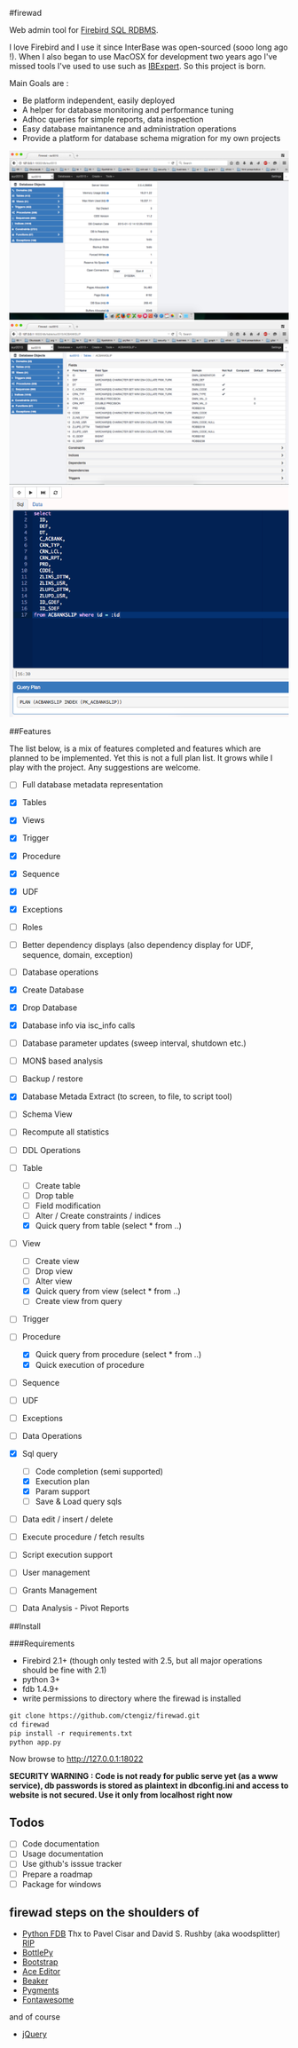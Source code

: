 #firewad

Web admin tool for [Firebird SQL RDBMS](http://firebirdsql.org/).

I love Firebird and I use it since InterBase was open-sourced (sooo long ago !). When I also began to use MacOSX
for development two years ago I've missed tools I've used to use such as [IBExpert](http://www.ibexpert.net/ibe/). 
So this project is born.

Main Goals are :

- Be platform independent, easily deployed
- A helper for database monitoring and performance tuning 
- Adhoc queries for simple reports, data inspection
- Easy database maintanence and administration operations
- Provide a platform for database schema migration for my own projects
 
![](https://github.com/ctengiz/firewad/blob/master/docs/screenshot.png)
![](https://github.com/ctengiz/firewad/blob/master/docs/screenshot-01.png)
![](https://github.com/ctengiz/firewad/blob/master/docs/screenshot-02.png)

##Features 

The list below, is a mix of features completed and features which are planned to be implemented. Yet this is not
 a full plan list. It grows while I play with the project. Any suggestions are welcome.

- [ ] Full database metadata representation
 - [x] Tables
 - [x] Views
 - [x] Trigger
 - [x] Procedure
 - [x] Sequence
 - [x] UDF
 - [x] Exceptions
 - [ ] Roles
 - [ ] Better dependency displays (also dependency display for UDF, sequence, domain, exception)
- [ ] Database operations
 - [x] Create Database
 - [x] Drop Database
 - [x] Database info via isc_info calls
 - [ ] Database parameter updates (sweep interval, shutdown etc.)
 - [ ] MON$ based analysis
 - [ ] Backup / restore
 - [x] Database Metada Extract (to screen, to file, to script tool)
 - [ ] Schema View
 - [ ] Recompute all statistics
- [ ] DDL Operations
 - [ ] Table
    - [ ] Create table
    - [ ] Drop table
    - [ ] Field modification
    - [ ] Alter / Create constraints / indices  
    - [x] Quick query from table (select * from ..)
 - [ ] View
    - [ ] Create view
    - [ ] Drop view
    - [ ] Alter view
    - [x] Quick query from view (select * from ..)
    - [ ] Create view from query
 - [ ] Trigger
 - [ ] Procedure
    - [x] Quick query from procedure (select * from ..)
    - [x] Quick execution of procedure
 - [ ] Sequence
 - [ ] UDF
 - [ ] Exceptions
- [ ] Data Operations
 - [x] Sql query
    - [ ] Code completion (semi supported)
    - [x] Execution plan
    - [x] Param support
    - [ ] Save & Load query sqls
 - [ ] Data edit / insert / delete
 - [ ] Execute procedure / fetch results
- [ ] Script execution support
- [ ] User management
- [ ] Grants Management
- [ ] Data Analysis - Pivot Reports


##Install

###Requirements

* Firebird 2.1+ (though only tested with 2.5, but all major operations should be fine with 2.1)
* python 3+
* fdb 1.4.9+
* write permissions to directory where the firewad is installed

```
git clone https://github.com/ctengiz/firewad.git
cd firewad
pip install -r requirements.txt
python app.py
```

Now browse to http://127.0.0.1:18022

**SECURITY WARNING : Code is not ready for public serve yet (as a www service), db passwords is stored as plaintext in 
dbconfig.ini and access to website is not secured. Use it only from localhost right now**


## Todos

- [ ] Code documentation
- [ ] Usage documentation
- [ ] Use github's isssue tracker
- [ ] Prepare a roadmap
- [ ] Package for windows

## firewad steps on the shoulders of

- [Python FDB](http://pythonhosted.org/fdb/) Thx to Pavel Cisar and David S. Rushby
(aka woodsplitter)
[RIP](http://www.firebirdnews.org/kinterbasdb-leader-drowns/)
- [BottlePy](http://bottlepy.org/docs/dev/index.html)
- [Bootstrap](http://getbootstrap.com/)
- [Ace Editor](http://http://ace.c9.io)
- [Beaker](http://beaker.readthedocs.org/en/latest/)
- [Pygments](http://pygments.org/)
- [Fontawesome](http://fortawesome.github.io/Font-Awesome/)

and of course

- [jQuery](https://jquery.com/)


 
 

